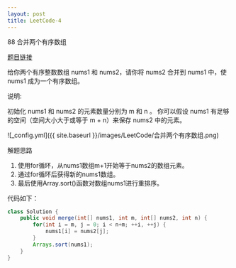 ```yaml
---
layout: post
title: LeetCode-4
---
```


88 合并两个有序数组

[题目链接](https://https://leetcode-cn.com/problems/merge-sorted-array/)

给你两个有序整数数组 nums1 和 nums2，请你将 nums2 合并到 nums1 中，使 nums1 成为一个有序数组。

说明:

初始化 nums1 和 nums2 的元素数量分别为 m 和 n 。
你可以假设 nums1 有足够的空间（空间大小大于或等于 m + n）来保存 nums2 中的元素。

![_config.yml]({{ site.baseurl }}/images/LeetCode/合并两个有序数组.png)

解题思路

1. 使用for循环，从nums1数组m+1开始等于nums2的数组元素。
2. 通过for循环后获得新的nums1数组。
3. 最后使用Array.sort()函数对数组nums1进行重排序。

代码如下：

```java
class Solution {
    public void merge(int[] nums1, int m, int[] nums2, int n) {
        for(int i = m, j = 0; i < n+m; ++i, ++j) {
            nums1[i] = nums2[j];
        }
        Arrays.sort(nums1);
    }
}
```
